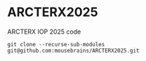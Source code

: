 # ARCTERX2025

ARCTERX IOP 2025 code

`git clone --recurse-sub-modules git@github.com:mousebrains/ARCTERX2025.git`
